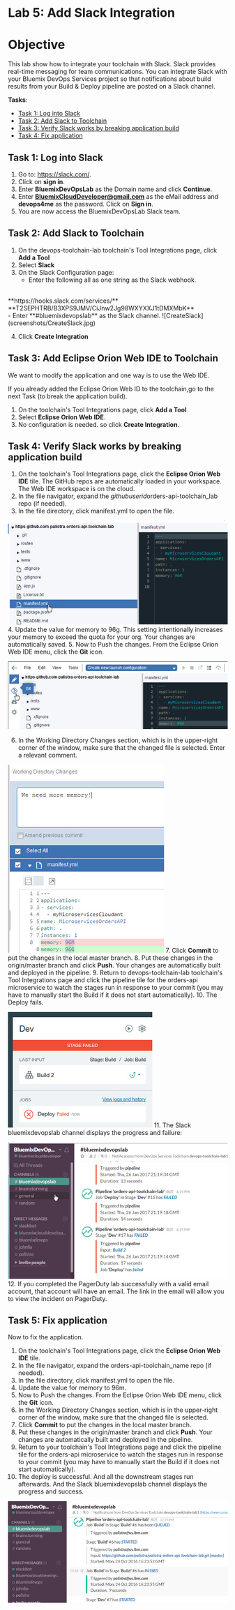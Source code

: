 # Lab 5: Add Slack  Integration

# Objective
This lab show how to integrate your toolchain with Slack.  Slack provides real-time messaging for team communications. You can integrate Slack with your Bluemix DevOps Services project so that notifications about build results from your Build & Deploy pipeline are posted on a Slack channel.

**Tasks**:
- [Task 1: Log into Slack](#task-1-log-into-slack)
- [Task 2: Add Slack to Toolchain](#task-1-add-slack-to-toolchain)
- [Task 3: Verify Slack works by breaking application build](#task-3-verify-slack-works-by-breaking-application-build)
- [Task 4: Fix application](#task-4-fix-application)

## Task 1: Log into Slack
1. Go to: https://slack.com/.
2. Click on **sign in**.
3. Enter **BluemixDevOpsLab** as the Domain name and click **Continue**.
4. Enter **BluemixCloudDeveloper@gmail.com** as the eMail address and **devops4me** as the password. Click on **Sign in**.
5. You are now access the BluemixDevOpsLab Slack team.

## Task 2: Add Slack to Toolchain
1. On the devops-toolchain-lab toolchain's Tool Integrations page, click **Add a Tool**
2. Select **Slack**
3. On the Slack Configuration page:
   - Enter the following all as one string as the Slack webhook.
<br>
  **https://hooks.slack.com/services/**
<br>  
  **T2SEPHTRB/B3XPS9JMV/CiJnw2Jg98WXYXXJ1tDMXMbK**
<br>  
   - Enter **#bluemixdevopslab** as the Slack channel.
  ![CreateSlack](screenshots/CreateSlack.jpg)

4. Click **Create Integration**

## Task 3: Add Eclipse Orion Web IDE to Toolchain
We want to modify the application and one way is to use the Web IDE.

If you already added the Eclipse Orion Web ID to the toolchain,go to the next Task (to break the application build).

1. On the toolchain's Tool Integrations page, click **Add a Tool**
2. Select **Eclipse Orion Web IDE**.
3. No configuration is needed. so click **Create Integration**.

## Task 4: Verify Slack works by breaking application build
  1. On the toolchain's Tool Integrations page, click the **Eclipse Orion Web IDE** tile. The GitHub repos are automatically loaded in your workspace. The Web IDE workspace is on the cloud.
  2. In the file navigator, expand the <i>githubuserid</i>orders-api-toolchain_lab repo (if needed).
  3. In the file directory, click manifest.yml to open the file.

  ![WebIDE](screenshots/WebIDE.jpg)
  4. Update the value for memory to 96g. This setting intentionally increases your memory to exceed the quota for your org. Your changes are automatically saved.
  5. Now to Push the changes.  From the Eclipse Orion Web IDE menu, click the **Git** icon.

  ![WebIDEGit](screenshots/WebIDEGit.jpg)

  6. In the Working Directory Changes section, which is in the upper-right corner of the window, make sure that the changed file is selected.  Enter a relevant comment.

  ![WebIDEPush](screenshots/WebIDEPush.jpg)
  7. Click **Commit** to put the changes in the local master branch.
  8. Put these changes in the origin/master branch and click **Push**. Your changes are automatically built and deployed in the pipeline.
  9. Return to devops-toolchain-lab toolchain's Tool Integrations page and click the pipeline tile for the orders-api microservice to watch the stages run in response to your commit (you may have to manually start the Build if it does not start automatically).
  10. The Deploy fails.

  ![WebIDEDeployFailed](screenshots/WebIDEDeployFailed.jpg)
  11. The Slack bluemixdevopslab channel displays the progress and failure:

  ![SlackChannelFailure](screenshots/SlackChannelFailure.jpg)
  12. If you completed the PagerDuty lab successfully with a valid email account, that account will have an email.  The link in the email will allow you to view the incident on PagerDuty.

## Task 5: Fix application

Now to fix the application.
  1. On the toolchain's Tool Integrations page, click the **Eclipse Orion Web IDE** tile.
  2. In the file navigator, expand the orders-api-toolchain_name repo (if needed).
  3. In the file directory, click manifest.yml to open the file.
  4. Update the value for memory to 96m.
  5. Now to Push the changes.  From the Eclipse Orion Web IDE menu, click the **Git** icon.
  6. In the Working Directory Changes section, which is in the upper-right corner of the window, make sure that the changed file is selected.
  7. Click **Commit** to put the changes in the local master branch.
  8. Put these changes in the origin/master branch and click **Push**. Your changes are automatically built and deployed in the pipeline.
  9. Return to your toolchain's Tool Integrations page and click the pipeline tile for the orders-api microservice to watch the stages run in response to your commit (you may have to manually start the Build if it does not start automatically).
  10. The deploy is successful.  And all the downstream stages run afterwards.  And the Slack bluemixdevopslab channel displays the progress and success.

  ![SlackChannelSuccess](screenshots/SlackChannelSuccess.jpg)
